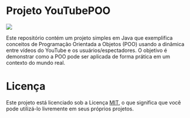 # Projeto YouTubePOO


![](YouTube_play_button_icon_(2013–2017).svg)


Este repositório contém um projeto simples em Java que exemplifica conceitos de Programação Orientada a Objetos (POO) usando a dinâmica entre vídeos do YouTube e os usuários/espectadores. O objetivo é demonstrar como a POO pode ser aplicada de forma prática em um contexto do mundo real.

# Licença
Este projeto está licenciado sob a Licença [MIT](LICENSE), o que significa que você pode utilizá-lo livremente em seus próprios projetos.

